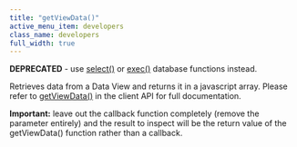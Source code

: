 ```yaml
---
title: "getViewData()"
active_menu_item: developers
class_name: developers
full_width: true
---
```



**DEPRECATED** - use [select()](select-handling.htm) or [exec()](exec.htm) database functions instead.

Retrieves data from a Data View and returns it in a javascript array. Please refer to [getViewData()](../../../client-api/data-view-functions/getviewdata) in the client API for full documentation.

**Important:** leave out the callback function completely (remove the parameter entirely) and the result to inspect will be the return value of the getViewData() function rather than a callback.

